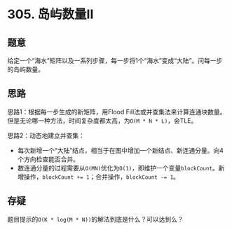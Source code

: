# 305. 岛屿数量II

## 题意

给定一个“海水”矩阵以及一系列步骤，每一步将1个“海水”变成“大陆”。问每一步的岛屿数量。

## 思路

思路1：根据每一步生成的新矩阵，用Flood Fill法或并查集法来计算连通块数量。但是无论哪一种方法，时间复杂度都太高，为`O(M * N * L)`，会TLE。

思路2：动态地建立并查集：

- 每次新增一个“大陆”结点，相当于在图中增加一个新结点、新连通分量。向4个方向检查能否合并。
- 数连通分量的过程需要从`O(MN)`优化为`O(1)`，即维护一个变量`blockCount`。新增操作，`blockCount += 1`；合并操作，`blockCount -= 1`。

## 存疑

题目提示的`O(K * log(M * N))`的解法到底是什么？可以达到么？

